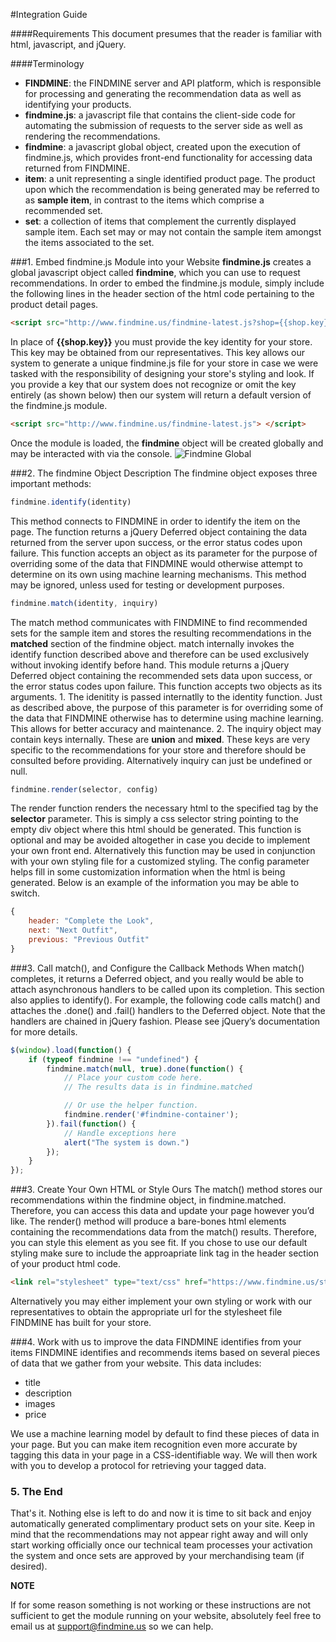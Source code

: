 #Integration Guide

####Requirements
This document presumes that the reader is familiar with html, javascript, and jQuery.

####Terminology
- **FINDMINE**: the FINDMINE server and API platform, which is responsible for processing and generating the recommendation data as well as identifying your products.
- **findmine.js**: a javascript file that contains the client-side code for automating the submission of requests to the server side as well as rendering the recommendations.
- **findmine**: a javascript global object, created upon the execution of findmine.js, which provides front-end functionality for accessing data returned from FINDMINE. 
- **item**: a unit representing a single identified product page. The product upon which the recommendation is being generated may be referred to as **sample item**, in contrast to the items which comprise a recommended set.
- **set**: a collection of items that complement the currently displayed sample item. Each set may or may not contain the sample item amongst the items associated to the set.

###1. Embed findmine.js Module into your Website
**findmine.js** creates a global javascript object called **findmine**, which you can use to request recommendations. In order to embed the findmine.js module, simply include the following lines in the header section of the html code pertaining to the product detail pages.
```html
<script src="http://www.findmine.us/findmine-latest.js?shop={{shop.key}}"> </script>
```
In place of **{{shop.key}}** you must provide the key identity for your store. This key may be obtained from our representatives. This key allows our system to generate a unique findmine.js file for your store in case we were tasked with the responsibility of designing your store's styling and look. If you provide a key that our system does not recognize or omit the key entirely (as shown below) then our system will return a default version of the findmine.js module.
```html
<script src="http://www.findmine.us/findmine-latest.js"> </script>
```

Once the module is loaded, the **findmine** object will be created globally and may be interacted with via the console.
![Findmine Global](https://github.com/Mishki/docs/blob/master/assets/findmine-global.gif)

###2. The findmine Object Description
The findmine object exposes three important methods:

```javascript
findmine.identify(identity)
```
This method connects to FINDMINE in order to identify the item on the page. The function returns a jQuery Deferred object containing the data returned from the server upon success, or the error status codes upon failure. This function accepts an object as its parameter for the purpose of overriding some of the data that FINDMINE would otherwise attempt to determine on its own using machine learning mechanisms. This method may be ignored, unless used for testing or development purposes.

```javascript
findmine.match(identity, inquiry)
```
The match method communicates with FINDMINE to find recommended sets for the sample item and stores the resulting recommendations in the **matched** section of the findmine object. match internally invokes the identify function described above and therefore can be used exclusively without invoking identify before hand. This module returns a jQuery Deferred object containing the recommended sets data upon success, or the error status codes upon failure. This function accepts two objects as its arguments. 1. The idenitity is passed internatlly to the identity function. Just as described above, the purpose of this parameter is for overriding some of the data that FINDMINE otherwise has to determine using machine learning. This allows for better accuracy and maintenance. 2. The inquiry object may contain keys internally. These are **union** and **mixed**. These keys are very specific to the recommendations for your store and therefore should be consulted before providing. Alternatively inquiry can just be undefined or null.

```javascript
findmine.render(selector, config)
```
The render function renders the necessary html to the specified tag by the **selector** parameter. This is simply a css selector string pointing to the empty div object where this html should be generated. This function is optional and may be avoided altogether in case you decide to implement your own front end. Alternatively this function may be used in conjunction with your own styling file for a customized styling. The config parameter helps fill in some customization information when the html is being generated. Below is an example of the information you may be able to switch. 
```javascript
{
    header: "Complete the Look",
    next: "Next Outfit",
    previous: "Previous Outfit"
}
```

###3. Call match(), and Configure the Callback Methods
When match() completes, it returns a Deferred object, and you really would be able to attach asynchronous handlers to be called upon its completion. This section also applies to identify(). For example, the following code calls match() and attaches the .done() and .fail() handlers to the Deferred object. Note that the handlers are chained in jQuery fashion. Please see jQuery’s documentation for more details.

```javascript
$(window).load(function() {
    if (typeof findmine !== "undefined") {
        findmine.match(null, true).done(function() {
            // Place your custom code here.
            // The results data is in findmine.matched

            // Or use the helper function.
            findmine.render('#findmine-container');
        }).fail(function() {
            // Handle exceptions here
            alert("The system is down.")
        });
    }
});
```

###3. Create Your Own HTML or Style Ours
The match() method stores our recommendations within the findmine object, in findmine.matched. Therefore, you can access this data and update your page however you’d like. The render() method will produce a bare-bones html elements containing the recommendations data from the match() results. Therefore, you can style this element as you see fit. If you chose to use our default styling make sure to include the approapriate link tag in the header section of your product html code.
```html
<link rel="stylesheet" type="text/css" href="https://www.findmine.us/static/css/findmine.css">
```
Alternatively you may either implement your own styling or work with our representatives to obtain the appropriate url for the stylesheet file FINDMINE has built for your store.

###4. Work with us to improve the data FINDMINE identifies from your items
FINDMINE identifies and recommends items based on several pieces of data that we gather from your website. This data includes:
- title
- description
- images
- price

We use a machine learning model by default to find these pieces of data in your page. But you can make item recognition even more accurate by tagging this data in your page in a CSS-identifiable way. We will then work with you to develop a protocol for retrieving your tagged data.

### 5. The End
That's it. Nothing else is left to do and now it is time to sit back and enjoy automatically generated complimentary product sets on your site. Keep in mind that the recommendations may not appear right away and will only start working officially once our technical team processes your activation the system and once sets are approved by your merchandising team (if desired).

**NOTE**

If for some reason something is not working or these instructions are not sufficient to get the module running on your website, absolutely feel free to email us at support@findmine.us so we can help.

